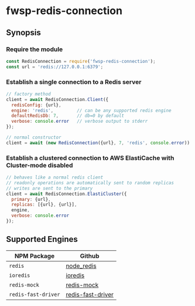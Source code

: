 # fwsp-redis-connection

## Synopsis

### Require the module

```javascript
const RedisConnection = require('fwsp-redis-connection');
const url = 'redis://127.0.0.1:6379';
```

### Establish a single connection to a Redis server

```javascript
// factory method
client = await RedisConnection.Client({
  redisConfig: {url},
  engine: 'redis',         // can be any supported redis engine
  defaultRedisDb: 7,       // db=0 by default
  verbose: console.error   // verbose output to stderr
});

// normal constructor
client = await (new RedisConnection({url}, 7, 'redis', console.error)).connect();
```

### Establish a clustered connection to AWS ElastiCache with **Cluster-mode disabled**

```javascript
// behaves like a normal redis client
// readonly operations are automatically sent to random replicas
// writes are sent to the primary
client = await RedisConnection.ElastiCluster({
  primary: {url},
  replicas: [{url}, {url}],
  engine,
  verbose: console.error
});
```

## Supported Engines

| NPM Package | Github
| --- | ---
| `redis` | [node_redis](https://github.com/NodeRedis/node_redis)
| `ioredis` | [ioredis](https://github.com/luin/ioredis)
| `redis-mock` | [redis-mock](https://github.com/yeahoffline/redis-mock)
| `redis-fast-driver` | [redis-fast-driver](https://github.com/h0x91b/redis-fast-driver)
